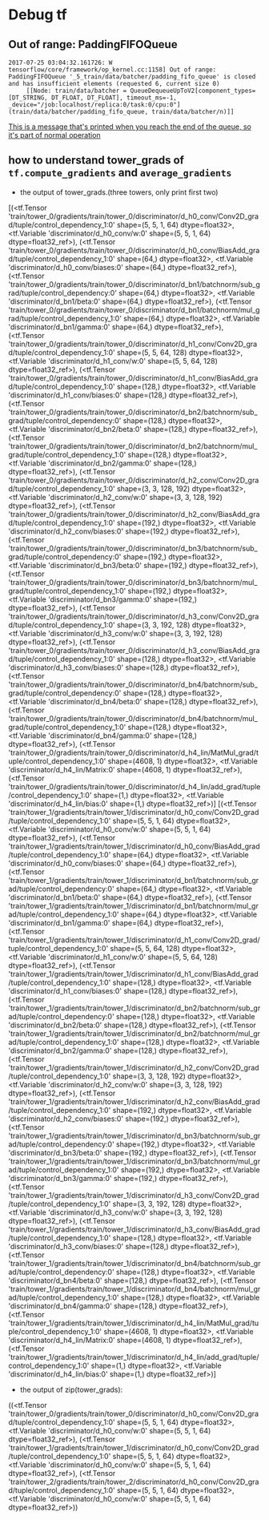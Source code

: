 # Debug tf

## Out of range: PaddingFIFOQueue 

```text
2017-07-25 03:04:32.161726: W tensorflow/core/framework/op_kernel.cc:1158] Out of range: PaddingFIFOQueue '_5_train/data/batcher/padding_fifo_queue' is closed and has insufficient elements (requested 6, current size 0)
     [[Node: train/data/batcher = QueueDequeueUpToV2[component_types=[DT_STRING, DT_FLOAT, DT_FLOAT], timeout_ms=-1, _device="/job:localhost/replica:0/task:0/cpu:0"](train/data/batcher/padding_fifo_queue, train/data/batcher/n)]]
```

[This is a message that's printed when you reach the end of the queue, so it's part of normal operation](https://github.com/tensorflow/tensorflow/issues/923)

## how to understand tower_grads of `tf.compute_gradients` and `average_gradients` 

* the output of tower_grads.(three towers, only print first two)

[(<tf.Tensor 'train/tower_0/gradients/train/tower_0/discriminator/d_h0_conv/Conv2D_grad/tuple/control_dependency_1:0' shape=(5, 5, 1, 64) dtype=float32>,
  <tf.Variable 'discriminator/d_h0_conv/w:0' shape=(5, 5, 1, 64) dtype=float32_ref>),
 (<tf.Tensor 'train/tower_0/gradients/train/tower_0/discriminator/d_h0_conv/BiasAdd_grad/tuple/control_dependency_1:0' shape=(64,) dtype=float32>,
  <tf.Variable 'discriminator/d_h0_conv/biases:0' shape=(64,) dtype=float32_ref>),
 (<tf.Tensor 'train/tower_0/gradients/train/tower_0/discriminator/d_bn1/batchnorm/sub_grad/tuple/control_dependency:0' shape=(64,) dtype=float32>,
  <tf.Variable 'discriminator/d_bn1/beta:0' shape=(64,) dtype=float32_ref>),
 (<tf.Tensor 'train/tower_0/gradients/train/tower_0/discriminator/d_bn1/batchnorm/mul_grad/tuple/control_dependency_1:0' shape=(64,) dtype=float32>,
  <tf.Variable 'discriminator/d_bn1/gamma:0' shape=(64,) dtype=float32_ref>),
 (<tf.Tensor 'train/tower_0/gradients/train/tower_0/discriminator/d_h1_conv/Conv2D_grad/tuple/control_dependency_1:0' shape=(5, 5, 64, 128) dtype=float32>,
  <tf.Variable 'discriminator/d_h1_conv/w:0' shape=(5, 5, 64, 128) dtype=float32_ref>),
 (<tf.Tensor 'train/tower_0/gradients/train/tower_0/discriminator/d_h1_conv/BiasAdd_grad/tuple/control_dependency_1:0' shape=(128,) dtype=float32>,
  <tf.Variable 'discriminator/d_h1_conv/biases:0' shape=(128,) dtype=float32_ref>),
 (<tf.Tensor 'train/tower_0/gradients/train/tower_0/discriminator/d_bn2/batchnorm/sub_grad/tuple/control_dependency:0' shape=(128,) dtype=float32>,
  <tf.Variable 'discriminator/d_bn2/beta:0' shape=(128,) dtype=float32_ref>),
 (<tf.Tensor 'train/tower_0/gradients/train/tower_0/discriminator/d_bn2/batchnorm/mul_grad/tuple/control_dependency_1:0' shape=(128,) dtype=float32>,
  <tf.Variable 'discriminator/d_bn2/gamma:0' shape=(128,) dtype=float32_ref>),
 (<tf.Tensor 'train/tower_0/gradients/train/tower_0/discriminator/d_h2_conv/Conv2D_grad/tuple/control_dependency_1:0' shape=(3, 3, 128, 192) dtype=float32>,
  <tf.Variable 'discriminator/d_h2_conv/w:0' shape=(3, 3, 128, 192) dtype=float32_ref>),
 (<tf.Tensor 'train/tower_0/gradients/train/tower_0/discriminator/d_h2_conv/BiasAdd_grad/tuple/control_dependency_1:0' shape=(192,) dtype=float32>,
  <tf.Variable 'discriminator/d_h2_conv/biases:0' shape=(192,) dtype=float32_ref>),
 (<tf.Tensor 'train/tower_0/gradients/train/tower_0/discriminator/d_bn3/batchnorm/sub_grad/tuple/control_dependency:0' shape=(192,) dtype=float32>,
  <tf.Variable 'discriminator/d_bn3/beta:0' shape=(192,) dtype=float32_ref>),
 (<tf.Tensor 'train/tower_0/gradients/train/tower_0/discriminator/d_bn3/batchnorm/mul_grad/tuple/control_dependency_1:0' shape=(192,) dtype=float32>,
  <tf.Variable 'discriminator/d_bn3/gamma:0' shape=(192,) dtype=float32_ref>),
 (<tf.Tensor 'train/tower_0/gradients/train/tower_0/discriminator/d_h3_conv/Conv2D_grad/tuple/control_dependency_1:0' shape=(3, 3, 192, 128) dtype=float32>,
  <tf.Variable 'discriminator/d_h3_conv/w:0' shape=(3, 3, 192, 128) dtype=float32_ref>),
 (<tf.Tensor 'train/tower_0/gradients/train/tower_0/discriminator/d_h3_conv/BiasAdd_grad/tuple/control_dependency_1:0' shape=(128,) dtype=float32>,
  <tf.Variable 'discriminator/d_h3_conv/biases:0' shape=(128,) dtype=float32_ref>),
 (<tf.Tensor 'train/tower_0/gradients/train/tower_0/discriminator/d_bn4/batchnorm/sub_grad/tuple/control_dependency:0' shape=(128,) dtype=float32>,
  <tf.Variable 'discriminator/d_bn4/beta:0' shape=(128,) dtype=float32_ref>),
 (<tf.Tensor 'train/tower_0/gradients/train/tower_0/discriminator/d_bn4/batchnorm/mul_grad/tuple/control_dependency_1:0' shape=(128,) dtype=float32>,
  <tf.Variable 'discriminator/d_bn4/gamma:0' shape=(128,) dtype=float32_ref>),
 (<tf.Tensor 'train/tower_0/gradients/train/tower_0/discriminator/d_h4_lin/MatMul_grad/tuple/control_dependency_1:0' shape=(4608, 1) dtype=float32>,
  <tf.Variable 'discriminator/d_h4_lin/Matrix:0' shape=(4608, 1) dtype=float32_ref>),
 (<tf.Tensor 'train/tower_0/gradients/train/tower_0/discriminator/d_h4_lin/add_grad/tuple/control_dependency_1:0' shape=(1,) dtype=float32>,
  <tf.Variable 'discriminator/d_h4_lin/bias:0' shape=(1,) dtype=float32_ref>)]
[(<tf.Tensor 'train/tower_1/gradients/train/tower_1/discriminator/d_h0_conv/Conv2D_grad/tuple/control_dependency_1:0' shape=(5, 5, 1, 64) dtype=float32>,
  <tf.Variable 'discriminator/d_h0_conv/w:0' shape=(5, 5, 1, 64) dtype=float32_ref>),
 (<tf.Tensor 'train/tower_1/gradients/train/tower_1/discriminator/d_h0_conv/BiasAdd_grad/tuple/control_dependency_1:0' shape=(64,) dtype=float32>,
  <tf.Variable 'discriminator/d_h0_conv/biases:0' shape=(64,) dtype=float32_ref>),
 (<tf.Tensor 'train/tower_1/gradients/train/tower_1/discriminator/d_bn1/batchnorm/sub_grad/tuple/control_dependency:0' shape=(64,) dtype=float32>,
  <tf.Variable 'discriminator/d_bn1/beta:0' shape=(64,) dtype=float32_ref>),
 (<tf.Tensor 'train/tower_1/gradients/train/tower_1/discriminator/d_bn1/batchnorm/mul_grad/tuple/control_dependency_1:0' shape=(64,) dtype=float32>,
  <tf.Variable 'discriminator/d_bn1/gamma:0' shape=(64,) dtype=float32_ref>),
 (<tf.Tensor 'train/tower_1/gradients/train/tower_1/discriminator/d_h1_conv/Conv2D_grad/tuple/control_dependency_1:0' shape=(5, 5, 64, 128) dtype=float32>,
  <tf.Variable 'discriminator/d_h1_conv/w:0' shape=(5, 5, 64, 128) dtype=float32_ref>),
 (<tf.Tensor 'train/tower_1/gradients/train/tower_1/discriminator/d_h1_conv/BiasAdd_grad/tuple/control_dependency_1:0' shape=(128,) dtype=float32>,
  <tf.Variable 'discriminator/d_h1_conv/biases:0' shape=(128,) dtype=float32_ref>),
 (<tf.Tensor 'train/tower_1/gradients/train/tower_1/discriminator/d_bn2/batchnorm/sub_grad/tuple/control_dependency:0' shape=(128,) dtype=float32>,
  <tf.Variable 'discriminator/d_bn2/beta:0' shape=(128,) dtype=float32_ref>),
 (<tf.Tensor 'train/tower_1/gradients/train/tower_1/discriminator/d_bn2/batchnorm/mul_grad/tuple/control_dependency_1:0' shape=(128,) dtype=float32>,
  <tf.Variable 'discriminator/d_bn2/gamma:0' shape=(128,) dtype=float32_ref>),
 (<tf.Tensor 'train/tower_1/gradients/train/tower_1/discriminator/d_h2_conv/Conv2D_grad/tuple/control_dependency_1:0' shape=(3, 3, 128, 192) dtype=float32>,
  <tf.Variable 'discriminator/d_h2_conv/w:0' shape=(3, 3, 128, 192) dtype=float32_ref>),
 (<tf.Tensor 'train/tower_1/gradients/train/tower_1/discriminator/d_h2_conv/BiasAdd_grad/tuple/control_dependency_1:0' shape=(192,) dtype=float32>,
  <tf.Variable 'discriminator/d_h2_conv/biases:0' shape=(192,) dtype=float32_ref>),
 (<tf.Tensor 'train/tower_1/gradients/train/tower_1/discriminator/d_bn3/batchnorm/sub_grad/tuple/control_dependency:0' shape=(192,) dtype=float32>,
  <tf.Variable 'discriminator/d_bn3/beta:0' shape=(192,) dtype=float32_ref>),
 (<tf.Tensor 'train/tower_1/gradients/train/tower_1/discriminator/d_bn3/batchnorm/mul_grad/tuple/control_dependency_1:0' shape=(192,) dtype=float32>,
  <tf.Variable 'discriminator/d_bn3/gamma:0' shape=(192,) dtype=float32_ref>),
 (<tf.Tensor 'train/tower_1/gradients/train/tower_1/discriminator/d_h3_conv/Conv2D_grad/tuple/control_dependency_1:0' shape=(3, 3, 192, 128) dtype=float32>,
  <tf.Variable 'discriminator/d_h3_conv/w:0' shape=(3, 3, 192, 128) dtype=float32_ref>),
 (<tf.Tensor 'train/tower_1/gradients/train/tower_1/discriminator/d_h3_conv/BiasAdd_grad/tuple/control_dependency_1:0' shape=(128,) dtype=float32>,
  <tf.Variable 'discriminator/d_h3_conv/biases:0' shape=(128,) dtype=float32_ref>),
 (<tf.Tensor 'train/tower_1/gradients/train/tower_1/discriminator/d_bn4/batchnorm/sub_grad/tuple/control_dependency:0' shape=(128,) dtype=float32>,
  <tf.Variable 'discriminator/d_bn4/beta:0' shape=(128,) dtype=float32_ref>),
 (<tf.Tensor 'train/tower_1/gradients/train/tower_1/discriminator/d_bn4/batchnorm/mul_grad/tuple/control_dependency_1:0' shape=(128,) dtype=float32>,
  <tf.Variable 'discriminator/d_bn4/gamma:0' shape=(128,) dtype=float32_ref>),
 (<tf.Tensor 'train/tower_1/gradients/train/tower_1/discriminator/d_h4_lin/MatMul_grad/tuple/control_dependency_1:0' shape=(4608, 1) dtype=float32>,
  <tf.Variable 'discriminator/d_h4_lin/Matrix:0' shape=(4608, 1) dtype=float32_ref>),
 (<tf.Tensor 'train/tower_1/gradients/train/tower_1/discriminator/d_h4_lin/add_grad/tuple/control_dependency_1:0' shape=(1,) dtype=float32>,
  <tf.Variable 'discriminator/d_h4_lin/bias:0' shape=(1,) dtype=float32_ref>)]


* the output of zip(tower_grads):

((<tf.Tensor 'train/tower_0/gradients/train/tower_0/discriminator/d_h0_conv/Conv2D_grad/tuple/control_dependency_1:0' shape=(5, 5, 1, 64) dtype=float32>,
  <tf.Variable 'discriminator/d_h0_conv/w:0' shape=(5, 5, 1, 64) dtype=float32_ref>),
 (<tf.Tensor 'train/tower_1/gradients/train/tower_1/discriminator/d_h0_conv/Conv2D_grad/tuple/control_dependency_1:0' shape=(5, 5, 1, 64) dtype=float32>,
  <tf.Variable 'discriminator/d_h0_conv/w:0' shape=(5, 5, 1, 64) dtype=float32_ref>),
 (<tf.Tensor 'train/tower_2/gradients/train/tower_2/discriminator/d_h0_conv/Conv2D_grad/tuple/control_dependency_1:0' shape=(5, 5, 1, 64) dtype=float32>,
  <tf.Variable 'discriminator/d_h0_conv/w:0' shape=(5, 5, 1, 64) dtype=float32_ref>))


